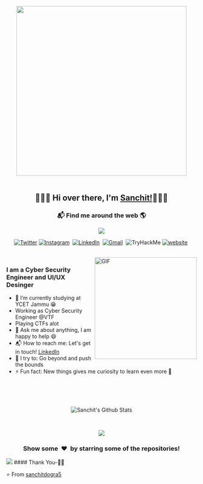  <p align="center">
  <a href="#"><img src="https://github.com/punitkmryh/punitkmryh/blob/master/Developer.gif" width="450px"><br><br></a> 
  <h2 align='center'> 🙋🏻‍♂️ Hi over there, I'm <a href="https://sanchitdogra.github.io">Sanchit!</a>🧑🏻‍💻</h2>
</p>

 <h3  align='center'>📬 Find me around the web 🌎 </h3>
 <p align='center'>
  <a href="#"><img src="https://visitor-badge.glitch.me/badge?page_id=sanchitdogra5.sanchitdogra5"></a>
</p> 
<p align="center">
 <a href="https://twitter.com/sanchitdogra1"><img alt="Twitter" title="Twitter" src="https://img.shields.io/badge/-Twitter-blue?style=for-the-badge&logo=twitter&logoColor=white"/></a>
<a href="https://www.instagram.com/uniq_secr8/"><img src="https://img.shields.io/badge/instagram-%23E4405F.svg?&style=for-the-badge&logo=instagram&logoColor=white" alt="Instagram" /></a>&nbsp;
<a href="https://www.linkedin.com/in/sanchit-dogra-6921b717a/"><img src="https://img.shields.io/badge/linkedin-%230077B5.svg?&style=for-the-badge&logo=linkedin&logoColor=white" alt="LinkedIn" /></a>&nbsp;
<a href="mailto:sanchitdogra5@gmail.com?subject=Hi%20Sanchit!"><img src="https://img.shields.io/badge/gmail-%23D14836.svg?&style=for-the-badge&logo=gmail&logoColor=white" alt="Gmail"/></a>&nbsp;
 <img src="https://tryhackme-badges.s3.amazonaws.com/sanchitdogra5.png" alt="TryHackMe" > 
 <a href="https://www.sanchitdogra.github.io"><img src="https://img.shields.io/badge/website-black?&style=for-the-badge&logo=website&logoColor=white" alt="website" /></a>&nbsp;
</p>

<br>

<img align="right" height="270px" alt="GIF" src="https://i.pinimg.com/originals/e4/26/70/e426702edf874b181aced1e2fa5c6cde.gif" />



### I am a Cyber Security Engineer and UI/UX Desinger
- 🔭 I’m currently studying at YCET Jammu :grin:
-    Working as Cyber Security Engineer @VTF
-    Playing CTFs alot
- 💬 Ask me about anything, I am happy to help :smile:
- 📬 How to reach me: Let's get in touch! [LinkedIn](https://www.linkedin.com/in/sanchit-dogra-6921b717a/)
- 🧗 I try to: Go beyond and push the bounds
- ⚡ Fun fact: New things gives me curiosity to learn even more :raised_hands:

<br>
<br>
<br>

  
<p align='center'>
  <img align="center" src="https://github-readme-stats.vercel.app/api?username=sanchitdogra5&show_icons=true&title_color=fff&icon_color=79ff97&text_color=efefef&bg_color=24292e" alt="Sanchit's Github Stats">
</p>

<br>

<p align='center'>
  <img align="center" src="https://github-readme-stats.vercel.app/api/top-langs/?username=sanchitdogra5&show_icons=true&hide_border=true&theme=radical">
</p>



<div align="center">
<h3 align="center">Show some &nbsp;❤️&nbsp; by starring some of the repositories!</h3>
</div><img src="https://github.com/punitkmryh/punitkmryh/blob/master/wave.svg" />
#### Thank You-🙏🏼

⭐️ From [sanchitdogra5](https://github.com/sanchitdogra5)

